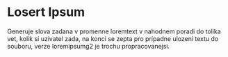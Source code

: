 # Losert Ipsum

Generuje slova zadana v promenne loremtext v nahodnem poradi do tolika vet, kolik si uzivatel zada, na konci se zepta pro pripadne ulozeni textu do souboru, verze loremipsumg2 je trochu propracovanejsi.
